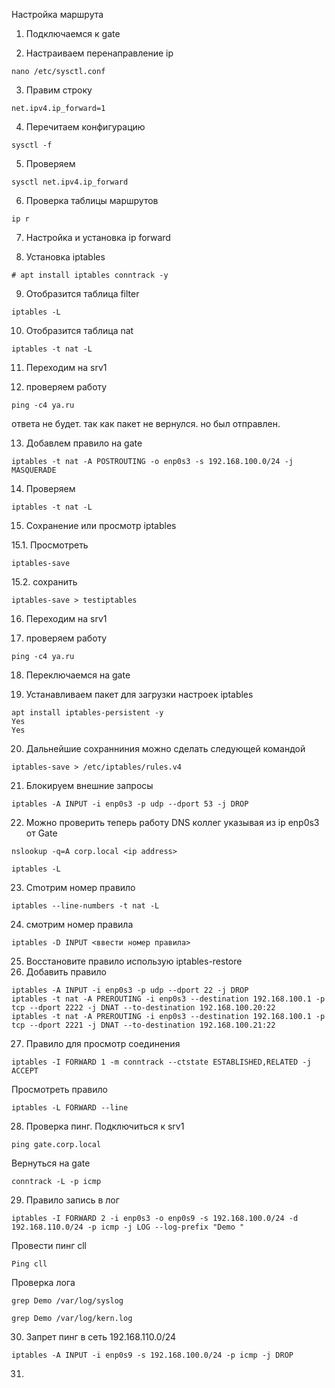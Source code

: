 Настройка маршрута

1. Подключаемся к gate

2. Настраиваем перенаправление ip
```
nano /etc/sysctl.conf
```
3. Правим строку
```
net.ipv4.ip_forward=1
```
4. Перечитаем конфигурацию

```
sysctl -f
```

5. Проверяем

```
sysctl net.ipv4.ip_forward
```
6. Проверка таблицы маршрутов

```
ip r
```

7. Настройка и установка ip forward

8. Установка iptables
```
# apt install iptables conntrack -y
```

9. Отобразится таблица filter
```
iptables -L
```
10. Отобразится таблица nat

```
iptables -t nat -L
```
11. Переходим на srv1

12. проверяем работу
```
ping -c4 ya.ru
```
ответа не будет. так как пакет не вернулся. но был отправлен.

13. Добавлем правило на gate

```
iptables -t nat -A POSTROUTING -o enp0s3 -s 192.168.100.0/24 -j MASQUERADE
```
14. Проверяем

```
iptables -t nat -L
```

15. Сохранение или просмотр iptables

15.1. Просмотреть
```
iptables-save
```
15.2. сохранить 
```
iptables-save > testiptables
```

16. Переходим на srv1

17. проверяем работу
```
ping -c4 ya.ru
```

18. Переключаемся на gate

19. Устанавливаем пакет для загрузки настроек iptables
```
apt install iptables-persistent -y
Yes
Yes
```

20. Дальнейшие сохранниния можно сделать следующей командой

```
iptables-save > /etc/iptables/rules.v4
```

21. Блокируем внешние запросы

```
iptables -A INPUT -i enp0s3 -p udp --dport 53 -j DROP
```

22. Можно проверить теперь работу DNS коллег указывая из ip enp0s3 от Gate
```
nslookup -q=A corp.local <ip address>
```
```
iptables -L
```

23. Сmотрим номер правило
```
iptables --line-numbers -t nat -L

```
24. смотрим номер правила

```
iptables -D INPUT <ввести номер правила>
```
25. Восстановите правило использую iptables-restore
26. Добавить правило

```
iptables -A INPUT -i enp0s3 -p udp --dport 22 -j DROP
iptables -t nat -A PREROUTING -i enp0s3 --destination 192.168.100.1 -p tcp --dport 2222 -j DNAT --to-destination 192.168.100.20:22
iptables -t nat -A PREROUTING -i enp0s3 --destination 192.168.100.1 -p tcp --dport 2221 -j DNAT --to-destination 192.168.100.21:22
```
27. Правило для просмотр соединения
```
iptables -I FORWARD 1 -m conntrack --ctstate ESTABLISHED,RELATED -j ACCEPT
```
Просмотреть правило
```
iptables -L FORWARD --line
```
28. Проверка пинг. Подключиться к srv1
```
ping gate.corp.local
```
Вернуться на gate
```
conntrack -L -p icmp
```
29. Правило запись в лог
```
iptables -I FORWARD 2 -i enp0s3 -o enp0s9 -s 192.168.100.0/24 -d 192.168.110.0/24 -p icmp -j LOG --log-prefix "Demo "
```
Провести пинг cll
```
Ping cll
```
Проверка лога
```
grep Demo /var/log/syslog
```
```
grep Demo /var/log/kern.log
```
30. Запрет пинг в сеть 192.168.110.0/24
```
iptables -A INPUT -i enp0s9 -s 192.168.100.0/24 -p icmp -j DROP
```
31. 
